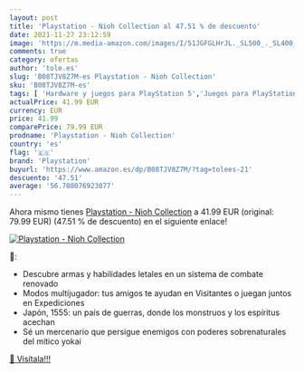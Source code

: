 ```yaml
---
layout: post
title: 'Playstation - Nioh Collection al 47.51 % de descuento'
date: 2021-11-27 23:12:59
image: 'https://m.media-amazon.com/images/I/51JGFGLHrJL._SL500_._SL400_.jpg'
comments: true
category: ofertas
author: 'tole.es'
slug: 'B08TJV8Z7M-es Playstation - Nioh Collection'
sku: 'B08TJV8Z7M-es'
tags: [ 'Hardware y juegos para PlayStation 5','Juegos para PlayStation 5','Videojuegos','playstation', ]
actualPrice: 41.99 EUR
currency: EUR
price: 41.99
comparePrice: 79.99 EUR
prodname: 'Playstation - Nioh Collection'
country: 'es'
flag: '🇪🇸'
brand: 'Playstation'
buyurl: 'https://www.amazon.es/dp/B08TJV8Z7M/?tag=tolees-21'
descuento: '47.51'
average: '56.708076923077'
---
```


Ahora mismo tienes [Playstation - Nioh Collection](https://www.amazon.es/dp/B08TJV8Z7M/?tag=tolees-21) a 41.99 EUR (original: 79.99 EUR) (47.51 %  de descuento) en el siguiente enlace!

[![Playstation - Nioh Collection](https://m.media-amazon.com/images/I/51JGFGLHrJL._SL500_._SL400_.jpg)](https://www.amazon.es/dp/B08TJV8Z7M/?tag=tolees-21)

🔎:

- Descubre armas y habilidades letales en un sistema de combate renovado
- Modos multijugador: tus amigos te ayudan en Visitantes o juegan juntos en Expediciones
- Japón, 1555: un país de guerras, donde los monstruos y los espíritus acechan
- Sé un mercenario que persigue enemigos con poderes sobrenaturales del mítico yokai

[🛒 Visítala!!!](https://www.amazon.es/dp/B08TJV8Z7M/?tag=tolees-21)
